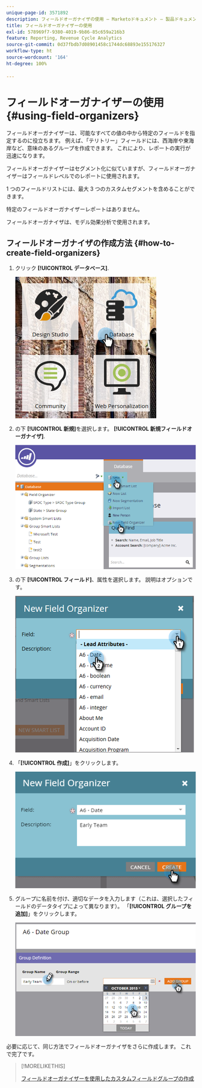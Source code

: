 ```yaml
---
unique-page-id: 3571892
description: フィールドオーガナイザの使用 — Marketoドキュメント — 製品ドキュメント
title: フィールドオーガナイザーの使用
exl-id: 578969f7-9380-4019-9b86-85c659a216b3
feature: Reporting, Revenue Cycle Analytics
source-git-commit: 0d37fbdb7d08901458c1744dc68893e155176327
workflow-type: ht
source-wordcount: '164'
ht-degree: 100%

---
```


# フィールドオーガナイザーの使用 {#using-field-organizers}

フィールドオーガナイザーは、可能なすべての値の中から特定のフィールドを指定するのに役立ちます。 例えば、「テリトリー」フィールドには、西海岸や東海岸など、意味のあるグループを作成できます。 これにより、レポートの実行が迅速になります。

フィールドオーガナイザーはセグメント化に似ていますが、フィールドオーガナイザーはフィールドレベルでのレポートに使用されます。

1 つのフィールドリストには、最大 3 つのカスタムセグメントを含めることができます。

特定のフィールドオーガナイザーレポートはありません。

フィールドオーガナイザは、モデル効果分析で使用されます。

## フィールドオーガナイザの作成方法 {#how-to-create-field-organizers}

1. クリック **[!UICONTROL データベース]**.

   ![](assets/db.png)

1. の下 **[!UICONTROL 新規]**&#x200B;を選択します。 **[!UICONTROL 新規フィールドオーガナイザ]**.

   ![](assets/two-1.png)

1. の下 **[!UICONTROL フィールド]**、属性を選択します。 説明はオプションです。

   ![](assets/three-1.png)

1. 「**[!UICONTROL 作成]**」をクリックします。

   ![](assets/image2015-9-3-16-3a36-3a31.png)

1. グループに名前を付け、適切なデータを入力します（これは、選択したフィールドのデータタイプによって異なります）。 「**[!UICONTROL グループを追加]**」をクリックします。

   ![](assets/image2015-9-3-16-3a40-3a45.png)

必要に応じて、同じ方法でフィールドオーガナイザをさらに作成します。 これで完了です。

>[!MORELIKETHIS]
>
>[フィールドオーガナイザーを使用したカスタムフィールドグループの作成](/help/marketo/product-docs/reporting/revenue-cycle-analytics/revenue-tools/field-organizers/create-custom-field-groups-using-the-field-organizer.md)
